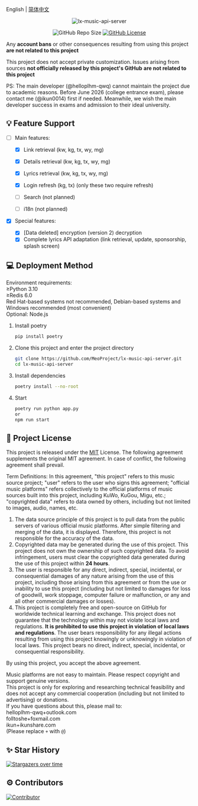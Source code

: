 English | [简体中文](README.md)

<div align="center">

![lx-music-api-server](https://socialify.git.ci/MeoProject/lx-music-api-server/image?description=1&forks=1&issues=1&logo=https%3A%2F%2Fraw.githubusercontent.com%2FMeoProject%2Flx-music-api-server%2Fmain%2Fres%2Ficon.png&owner=1&pulls=1&stargazers=1&theme=Auto)

![GitHub Repo Size](https://img.shields.io/github/repo-size/MeoProject/lx-music-api-server?style=for-the-badge)
[![GitHub License](https://img.shields.io/github/license/MeoProject/lx-music-api-server?style=for-the-badge)](https://github.com/MeoProject/lx-music-api-server/blob/main/LICENSE)

</div>

Any **account bans** or other consequences resulting from using this project **are not related to this project**

This project does not accept private customization. Issues arising from sources **not officially released by this project's GitHub** **are not related to this project**

PS: The main developer (@helloplhm-qwq) cannot maintain the project due to academic reasons. Before June 2026 (college entrance exam), please contact me (@ikun0014) first if needed. Meanwhile, we wish the main developer success in exams and admission to their ideal university.

## 💡 Feature Support

- [ ] Main features:

  - [x] Link retrieval (kw, kg, tx, wy, mg)
  - [x] Details retrieval (kw, kg, tx, wy, mg)
  - [x] Lyrics retrieval (kw, kg, tx, wy, mg)
  - [x] Login refresh (kg, tx) (only these two require refresh)

  - [ ] Search (not planned)
  - [ ] i18n (not planned)

- [x] Special features:
  - [x] [Data deleted] encryption (version 2) decryption
  - [x] Complete lyrics API adaptation (link retrieval, update, sponsorship, splash screen)

## 💻 Deployment Method

Environment requirements:  
≥Python 3.10  
≥Redis 6.0  
Red Hat-based systems not recommended, Debian-based systems and Windows recommended (most convenient)  
Optional: Node.js

1. Install poetry

   ```bash
   pip install poetry
   ```

2. Clone this project and enter the project directory

   ```bash
   git clone https://github.com/MeoProject/lx-music-api-server.git
   cd lx-music-api-server
   ```

3. Install dependencies

   ```bash
   poetry install --no-root
   ```

4. Start

   ```bash
   poetry run python app.py
   or
   npm run start
   ```

## 📄 Project License

This project is released under the [MIT](https://github.com/MeoProject/lx-music-api-server/blob/main/LICENSE) License. The following agreement supplements the original MIT agreement. In case of conflict, the following agreement shall prevail.

Term Definitions: In this agreement, "this project" refers to this music source project; "user" refers to the user who signs this agreement; "official music platforms" refers collectively to the official platforms of music sources built into this project, including KuWo, KuGou, Migu, etc.; "copyrighted data" refers to data owned by others, including but not limited to images, audio, names, etc.

1. The data source principle of this project is to pull data from the public servers of various official music platforms. After simple filtering and merging of the data, it is displayed. Therefore, this project is not responsible for the accuracy of the data.
2. Copyrighted data may be generated during the use of this project. This project does not own the ownership of such copyrighted data. To avoid infringement, users must clear the copyrighted data generated during the use of this project within **24 hours**.
3. The user is responsible for any direct, indirect, special, incidental, or consequential damages of any nature arising from the use of this project, including those arising from this agreement or from the use or inability to use this project (including but not limited to damages for loss of goodwill, work stoppage, computer failure or malfunction, or any and all other commercial damages or losses).
4. This project is completely free and open-source on GitHub for worldwide technical learning and exchange. This project does not guarantee that the technology within may not violate local laws and regulations. **It is prohibited to use this project in violation of local laws and regulations**. The user bears responsibility for any illegal actions resulting from using this project knowingly or unknowingly in violation of local laws. This project bears no direct, indirect, special, incidental, or consequential responsibility.

By using this project, you accept the above agreement.

Music platforms are not easy to maintain. Please respect copyright and support genuine versions.  
This project is only for exploring and researching technical feasibility and does not accept any commercial cooperation (including but not limited to advertising) or donations.  
If you have questions about this, please mail to:  
helloplhm-qwq+outlook.com  
folltoshe+foxmail.com  
ikun+ikunshare.com  
(Please replace `+` with `@`)

## ✨ Star History

[![Stargazers over time](https://starchart.cc/MeoProject/lx-music-api-server.svg)](https://starchart.cc/MeoProject/lx-music-api-server)

## ⚙️ Contributors

[![Contributor](https://contrib.rocks/image?repo=MeoProject/lx-music-api-server)](https://github.com/MeoProject/lx-music-api-server/graphs/contributors)
